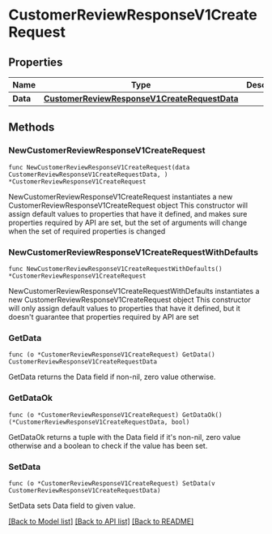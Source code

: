 # CustomerReviewResponseV1CreateRequest

## Properties

Name | Type | Description | Notes
------------ | ------------- | ------------- | -------------
**Data** | [**CustomerReviewResponseV1CreateRequestData**](CustomerReviewResponseV1CreateRequestData.md) |  | 

## Methods

### NewCustomerReviewResponseV1CreateRequest

`func NewCustomerReviewResponseV1CreateRequest(data CustomerReviewResponseV1CreateRequestData, ) *CustomerReviewResponseV1CreateRequest`

NewCustomerReviewResponseV1CreateRequest instantiates a new CustomerReviewResponseV1CreateRequest object
This constructor will assign default values to properties that have it defined,
and makes sure properties required by API are set, but the set of arguments
will change when the set of required properties is changed

### NewCustomerReviewResponseV1CreateRequestWithDefaults

`func NewCustomerReviewResponseV1CreateRequestWithDefaults() *CustomerReviewResponseV1CreateRequest`

NewCustomerReviewResponseV1CreateRequestWithDefaults instantiates a new CustomerReviewResponseV1CreateRequest object
This constructor will only assign default values to properties that have it defined,
but it doesn't guarantee that properties required by API are set

### GetData

`func (o *CustomerReviewResponseV1CreateRequest) GetData() CustomerReviewResponseV1CreateRequestData`

GetData returns the Data field if non-nil, zero value otherwise.

### GetDataOk

`func (o *CustomerReviewResponseV1CreateRequest) GetDataOk() (*CustomerReviewResponseV1CreateRequestData, bool)`

GetDataOk returns a tuple with the Data field if it's non-nil, zero value otherwise
and a boolean to check if the value has been set.

### SetData

`func (o *CustomerReviewResponseV1CreateRequest) SetData(v CustomerReviewResponseV1CreateRequestData)`

SetData sets Data field to given value.



[[Back to Model list]](../README.md#documentation-for-models) [[Back to API list]](../README.md#documentation-for-api-endpoints) [[Back to README]](../README.md)


